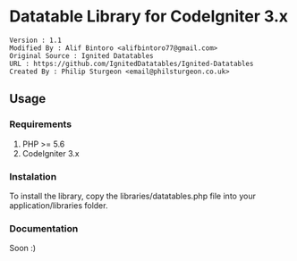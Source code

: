 
# Datatable Library for CodeIgniter 3.x

```
Version : 1.1
Modified By : Alif Bintoro <alifbintoro77@gmail.com>
Original Source : Ignited Datatables
URL : https://github.com/IgnitedDatatables/Ignited-Datatables
Created By : Philip Sturgeon <email@philsturgeon.co.uk>
```

## Usage
### Requirements
1. PHP >= 5.6
2. CodeIgniter 3.x

### Instalation
To install the library, copy the libraries/datatables.php file into your application/libraries folder.

### Documentation
Soon :)
